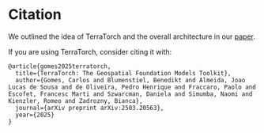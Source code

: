 # Citation

We outlined the idea of TerraTorch and the overall architecture in our [paper](https://arxiv.org/abs/2503.20563).

If you are using TerraTorch, consider citing it with:
```text
@article{gomes2025terratorch,
  title={TerraTorch: The Geospatial Foundation Models Toolkit},
  author={Gomes, Carlos and Blumenstiel, Benedikt and Almeida, Joao Lucas de Sousa and de Oliveira, Pedro Henrique and Fraccaro, Paolo and Escofet, Francesc Marti and Szwarcman, Daniela and Simumba, Naomi and Kienzler, Romeo and Zadrozny, Bianca},
  journal={arXiv preprint arXiv:2503.20563},
  year={2025}
}
```
